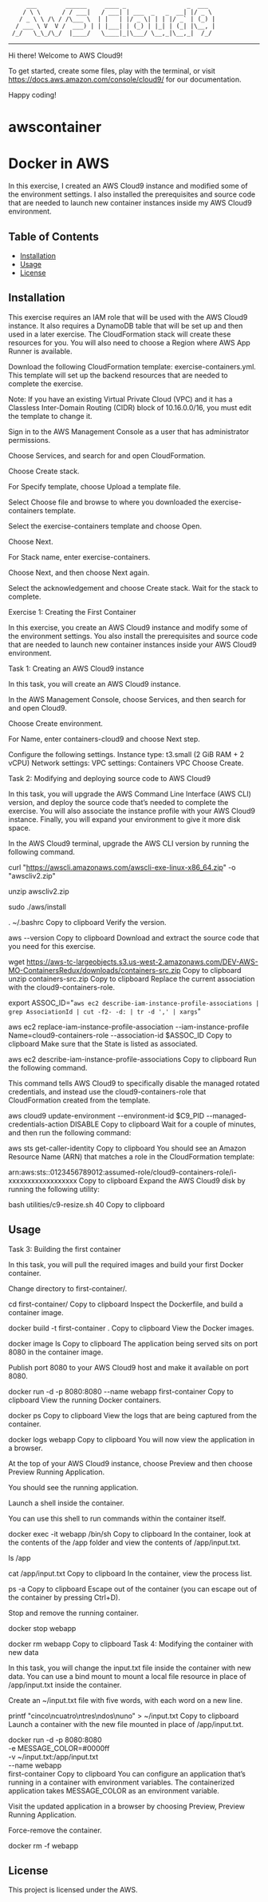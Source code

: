          ___        ______     ____ _                 _  ___  
        / \ \      / / ___|   / ___| | ___  _   _  __| |/ _ \ 
       / _ \ \ /\ / /\___ \  | |   | |/ _ \| | | |/ _` | (_) |
      / ___ \ V  V /  ___) | | |___| | (_) | |_| | (_| |\__, |
     /_/   \_\_/\_/  |____/   \____|_|\___/ \__,_|\__,_|  /_/ 
 ----------------------------------------------------------------- 


Hi there! Welcome to AWS Cloud9!

To get started, create some files, play with the terminal,
or visit https://docs.aws.amazon.com/console/cloud9/ for our documentation.

Happy coding!
# awscontainer

# Docker in AWS

In this exercise, I created an AWS Cloud9 instance and modified some of the environment settings. I also installed the prerequisites and source code that are needed to launch new container instances inside my AWS Cloud9 environment.

## Table of Contents

- [Installation](#installation)
- [Usage](#usage)
- [License](#license)

## Installation

This exercise requires an IAM role that will be used with the AWS Cloud9 instance. It also requires a DynamoDB table that will be set up and then used in a later exercise. The CloudFormation stack will create these resources for you. You will also need to choose a Region where AWS App Runner is available.

Download the following CloudFormation template: exercise-containers.yml. This template will set up the backend resources that are needed to complete the exercise.

Note: If you have an existing Virtual Private Cloud (VPC) and it has a Classless Inter-Domain Routing (CIDR) block of 10.16.0.0/16, you must edit the template to change it.

Sign in to the AWS Management Console as a user that has administrator permissions.

Choose Services, and search for and open CloudFormation.

Choose Create stack.

For Specify template, choose Upload a template file.

Select Choose file and browse to where you downloaded the exercise-containers template.

Select the exercise-containers template and choose Open.

Choose Next.

For Stack name, enter exercise-containers.

Choose Next, and then choose Next again.

Select the acknowledgement and choose Create stack. Wait for the stack to complete.

Exercise 1: Creating the First Container

In this exercise, you create an AWS Cloud9 instance and modify some of the environment settings. You also install the prerequisites and source code that are needed to launch new container instances inside your AWS Cloud9 environment.

Task 1: Creating an AWS Cloud9 instance

In this task, you will create an AWS Cloud9 instance.

In the AWS Management Console, choose Services, and then search for and open Cloud9.

Choose Create environment.

For Name, enter containers-cloud9 and choose Next step.

Configure the following settings.
Instance type: t3.small (2 GiB RAM + 2 vCPU)
Network settings: VPC settings: Containers VPC
Choose Create.

Task 2: Modifying and deploying source code to AWS Cloud9

In this task, you will upgrade the AWS Command Line Interface (AWS CLI) version, and deploy the source code that’s needed to complete the exercise. You will also associate the instance profile with your AWS Cloud9 instance. Finally, you will expand your environment to give it more disk space.

In the AWS Cloud9 terminal, upgrade the AWS CLI version by running the following command.

curl "https://awscli.amazonaws.com/awscli-exe-linux-x86_64.zip" -o "awscliv2.zip"

unzip awscliv2.zip

sudo ./aws/install

. ~/.bashrc 
Copy to clipboard
Verify the version.

aws --version
Copy to clipboard
Download and extract the source code that you need for this exercise.

wget https://aws-tc-largeobjects.s3.us-west-2.amazonaws.com/DEV-AWS-MO-ContainersRedux/downloads/containers-src.zip
Copy to clipboard
unzip containers-src.zip
Copy to clipboard
Replace the current association with the cloud9-containers-role.

export ASSOC_ID="`aws ec2 describe-iam-instance-profile-associations | grep AssociationId | cut -f2- -d: | tr -d ',' | xargs`"

aws ec2 replace-iam-instance-profile-association --iam-instance-profile Name=cloud9-containers-role --association-id $ASSOC_ID
Copy to clipboard
Make sure that the State is listed as associated.

aws ec2 describe-iam-instance-profile-associations
Copy to clipboard
Run the following command.

This command tells AWS Cloud9 to specifically disable the managed rotated credentials, and instead use the cloud9-containers-role that CloudFormation created from the template.

aws cloud9 update-environment  --environment-id $C9_PID --managed-credentials-action DISABLE
Copy to clipboard
Wait for a couple of minutes, and then run the following command:

aws sts get-caller-identity
Copy to clipboard
You should see an Amazon Resource Name (ARN) that matches a role in the CloudFormation template:

arn:aws:sts::0123456789012:assumed-role/cloud9-containers-role/i-xxxxxxxxxxxxxxxxxx
Copy to clipboard
Expand the AWS Cloud9 disk by running the following utility:

bash utilities/c9-resize.sh 40
Copy to clipboard

## Usage
Task 3: Building the first container

In this task, you will pull the required images and build your first Docker container.

Change directory to first-container/.

cd first-container/
Copy to clipboard
Inspect the Dockerfile, and build a container image.

docker build -t first-container .
Copy to clipboard
View the Docker images.

docker image ls
Copy to clipboard
The application being served sits on port 8080 in the container image.

Publish port 8080 to your AWS Cloud9 host and make it available on port 8080.

docker run -d -p 8080:8080 --name webapp first-container
Copy to clipboard
View the running Docker containers.

docker ps
Copy to clipboard
View the logs that are being captured from the container.

docker logs webapp
Copy to clipboard
You will now view the application in a browser.

At the top of your AWS Cloud9 instance, choose Preview and then choose Preview Running Application.

You should see the running application.

Launch a shell inside the container.

You can use this shell to run commands within the container itself.

docker exec -it webapp /bin/sh
Copy to clipboard
In the container, look at the contents of the /app folder and view the contents of /app/input.txt.

ls /app

cat /app/input.txt
Copy to clipboard
In the container, view the process list.

ps -a
Copy to clipboard
Escape out of the container (you can escape out of the container by pressing Ctrl+D).

Stop and remove the running container.

docker stop webapp

docker rm webapp
Copy to clipboard
Task 4: Modifying the container with new data

In this task, you will change the input.txt file inside the container with new data. You can use a bind mount to mount a local file resource in place of /app/input.txt inside the container.

Create an ~/input.txt file with five words, with each word on a new line.

printf "cinco\ncuatro\ntres\ndos\nuno" > ~/input.txt
Copy to clipboard
Launch a container with the new file mounted in place of /app/input.txt.

docker run -d -p 8080:8080 \
-e MESSAGE_COLOR=#0000ff \
-v ~/input.txt:/app/input.txt \
--name webapp \
first-container
Copy to clipboard
You can configure an application that’s running in a container with environment variables. The containerized application takes MESSAGE_COLOR as an environment variable.

Visit the updated application in a browser by choosing Preview, Preview Running Application.

Force-remove the container.

docker rm -f webapp


## License

This project is licensed under the AWS.
